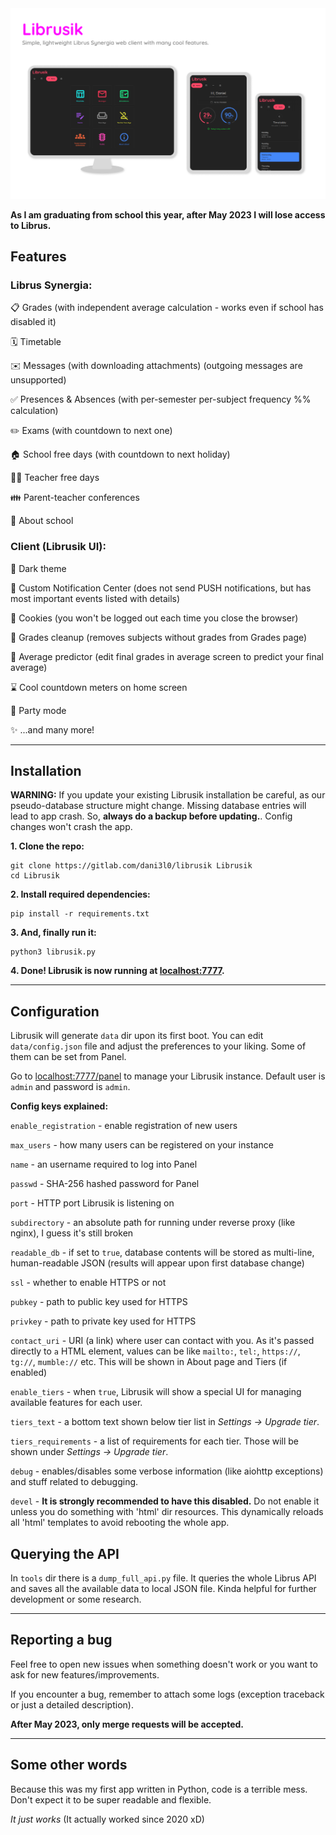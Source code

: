 <img src="screenshots/librusik.png" alt="Preview photo" width="600"/>

**As I am graduating from school this year, after May 2023 I will lose access to Librus.**

## Features

### Librus Synergia:

📋 Grades (with independent average calculation - works even if school has disabled it)

🗓️ Timetable

✉️ Messages (with downloading attachments) (outgoing messages are unsupported)

✅ Presences & Absences (with per-semester per-subject frequency %% calculation)

✏️ Exams (with countdown to next one)

🏠 School free days (with countdown to next holiday)

🧑‍🏫 Teacher free days

👪 Parent-teacher conferences

🏫 About school


### Client (Librusik UI):

🌙 Dark theme

🔔 Custom Notification Center (does not send PUSH notifications, but has most important events listed with details)

🍪 Cookies (you won't be logged out each time you close the browser)

🧹 Grades cleanup (removes subjects without grades from Grades page)

🔮 Average predictor (edit final grades in average screen to predict your final average)

⌛ Cool countdown meters on home screen

🎉 Party mode

✨ ...and many more!

-----

## Installation

**WARNING:** If you update your existing Librusik installation be careful, as our pseudo-database structure might change. Missing database entries will lead to app crash. So, **always do a backup before updating.**. Config changes won't crash the app.

__1. Clone the repo:__
```
git clone https://gitlab.com/dani3l0/librusik Librusik
cd Librusik
```

__2. Install required dependencies:__

```
pip install -r requirements.txt
```

__3. And, finally run it:__
```
python3 librusik.py
```

__4. Done! Librusik is now running at [localhost:7777](http://localhost:7777).__

-----

## Configuration

Librusik will generate `data` dir upon its first boot. You can edit `data/config.json` file and adjust the preferences to your liking. Some of them can be set from Panel.

Go to [localhost:7777/panel](http://localhost:7777/panel) to manage your Librusik instance. Default user is `admin` and password is `admin`.

**Config keys explained:**

`enable_registration` - enable registration of new users

`max_users` - how many users can be registered on your instance

`name` - an username required to log into Panel

`passwd` - SHA-256 hashed password for Panel

`port` - HTTP port Librusik is listening on

`subdirectory` - an absolute path for running under reverse proxy (like nginx), I guess it's still broken

`readable_db` - if set to `true`, database contents will be stored as multi-line, human-readable JSON (results will appear upon first database change)

`ssl` - whether to enable HTTPS or not

`pubkey` - path to public key used for HTTPS

`privkey` - path to private key used for HTTPS

`contact_uri` - URI (a link) where user can contact with you. As it's passed directly to `a` HTML element, values can be like `mailto:`, `tel:`, `https://`, `tg://`, `mumble://` etc. This will be shown in About page and Tiers (if enabled)

`enable_tiers` - when `true`, Librusik will show a special UI for managing available features for each user.

`tiers_text` - a bottom text shown below tier list in _Settings -> Upgrade tier_.

`tiers_requirements` - a list of requirements for each tier. Those will be shown under _Settings -> Upgrade tier_.

`debug` - enables/disables some verbose information (like aiohttp exceptions) and stuff related to debugging.

`devel` - **It is strongly recommended to have this disabled.** Do not enable it unless you do something with 'html' dir resources. This dynamically reloads all 'html' templates to avoid rebooting the whole app.


## Querying the API

In `tools` dir there is a `dump_full_api.py` file. It queries the whole Librus API and saves all the available data to local JSON file. Kinda helpful for further development or some research.

-----

## Reporting a bug

Feel free to open new issues when something doesn't work or you want to ask for new features/improvements.

If you encounter a bug, remember to attach some logs (exception traceback or just a detailed description).

**After May 2023, only merge requests will be accepted.**

-----

## Some other words

Because this was my first app written in Python, code is a terrible mess. Don't expect it to be super readable and flexible.

_It just works_ (It actually worked since 2020 xD)
